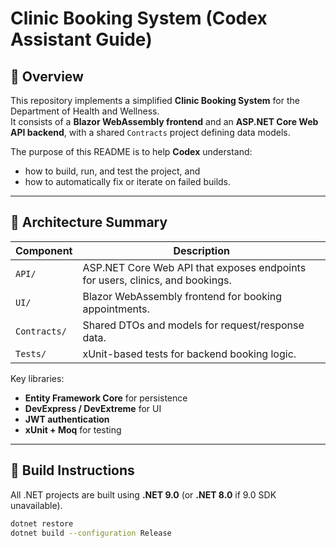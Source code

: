 # Clinic Booking System (Codex Assistant Guide)

## 🧭 Overview
This repository implements a simplified **Clinic Booking System** for the Department of Health and Wellness.  
It consists of a **Blazor WebAssembly frontend** and an **ASP.NET Core Web API backend**, with a shared `Contracts` project defining data models.

The purpose of this README is to help **Codex** understand:
- how to build, run, and test the project, and  
- how to automatically fix or iterate on failed builds.

---

## 🧩 Architecture Summary

| Component | Description |
|------------|-------------|
| `API/` | ASP.NET Core Web API that exposes endpoints for users, clinics, and bookings. |
| `UI/` | Blazor WebAssembly frontend for booking appointments. |
| `Contracts/` | Shared DTOs and models for request/response data. |
| `Tests/` | xUnit-based tests for backend booking logic. |

Key libraries:
- **Entity Framework Core** for persistence
- **DevExpress / DevExtreme** for UI
- **JWT authentication**
- **xUnit + Moq** for testing

---

## 🧱 Build Instructions

All .NET projects are built using **.NET 9.0** (or **.NET 8.0** if 9.0 SDK unavailable).

```bash
dotnet restore
dotnet build --configuration Release
